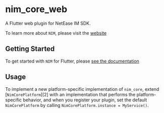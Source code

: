 # nim_core_web

A Flutter web plugin for NetEase IM SDK.

To learn more about `NIM`, please visit the [website](https://yunxin.163.com/im)

## Getting Started

To get started with `NIM` for Flutter,
please [see the documentation](https://doc.yunxin.163.com/docs/TM5MzM5Njk/TU3NDk1OTI?platformId=120326)


## Usage

To implement a new platform-specific implementation of `nim_core`, extend
[`NimCorePlatform`][2] with an implementation that performs the platform-specific behavior, and when
you register your plugin, set the default
`NimCorePlatform` by calling
`NimCorePlatform.instance = MyService()`.

[1]: https://pub.dev/packages/nim_core
